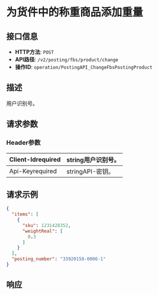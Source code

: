 # 为货件中的称重商品添加重量

## 接口信息

- **HTTP方法**: `POST`
- **API路径**: `/v2/posting/fbs/product/change`
- **操作ID**: `operation/PostingAPI_ChangeFbsPostingProduct`

## 描述

用户识别号。

## 请求参数

### Header参数

| Client-Idrequired | string用户识别号。 |
|---|---|
| Api-Keyrequired | stringAPI-密钥。 |

## 请求示例

```json
{
  "items": [
    {
      "sku": 1231428352,
      "weightReal": [
        0.3
      ]
    }
  ],
  "posting_number": "33920158-0006-1"
}
```

## 响应
